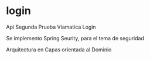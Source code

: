# login
Api Segunda Prueba Viamatica Login

Se implemento Spring Seurity, para el tema de seguridad

Arquitectura en Capas orientada al Dominio
